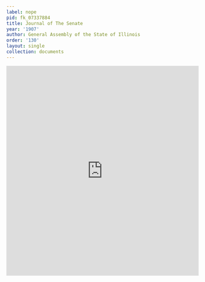 ```yaml
---
label: nope
pid: fk_07337884
title: Journal of The Senate
year: '1907'
author: General Assembly of the State of Illinois
order: '130'
layout: single
collection: documents
---
```

<iframe src="https://northwestern.app.box.com/embed/s/qpeoht5q1dbxklljaiwd8afodff3xuui?sortColumn=date&view=list" width="100%" height="550" frameborder="0" allowfullscreen webkitallowfullscreen msallowfullscreen></iframe>

